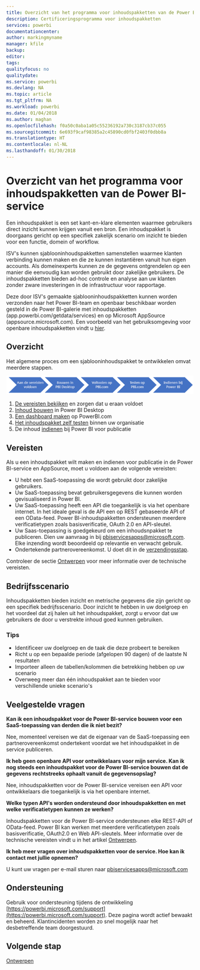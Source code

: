 ```yaml
---
title: Overzicht van het programma voor inhoudspakketten van de Power BI-service
description: Certificeringsprogramma voor inhoudspakketten
services: powerbi
documentationcenter: 
author: markingmyname
manager: kfile
backup: 
editor: 
tags: 
qualityfocus: no
qualitydate: 
ms.service: powerbi
ms.devlang: NA
ms.topic: article
ms.tgt_pltfrm: NA
ms.workload: powerbi
ms.date: 01/04/2018
ms.author: maghan
ms.openlocfilehash: f0a50c0aba1a05c55236192a730c3187cb37c055
ms.sourcegitcommit: 6e693f9caf98385a2c45890cd0fbf2403f0dbb8a
ms.translationtype: HT
ms.contentlocale: nl-NL
ms.lasthandoff: 01/30/2018
---
```

# <a name="overview-of-the-power-bi-service-content-pack-program"></a>Overzicht van het programma voor inhoudspakketten van de Power BI-service
Een inhoudspakket is een set kant-en-klare elementen waarmee gebruikers direct inzicht kunnen krijgen vanuit een bron. Een inhoudspakket is doorgaans gericht op een specifiek zakelijk scenario om inzicht te bieden voor een functie, domein of workflow.

ISV's kunnen sjablooninhoudspakketten samenstellen waarmee klanten verbinding kunnen maken en die ze kunnen instantiëren vanuit hun eigen accounts. Als domeinexperts kunnen ze de gegevens ontgrendelen op een manier die eenvoudig kan worden gebruikt door zakelijke gebruikers. De inhoudspakketten bieden ad-hoc controle en analyse aan uw klanten zonder zware investeringen in de infrastructuur voor rapportage. 

Deze door ISV's gemaakte sjablooninhoudspakketten kunnen worden verzonden naar het Power BI-team en openbaar beschikbaar worden gesteld in de Power BI-galerie met inhoudspakketten (app.powerbi.com/getdata/services) en op Microsoft AppSource (appsource.microsoft.com). Een voorbeeld van het gebruiksomgeving voor openbare inhoudspakketten vindt u [hier](template-content-pack-experience.md).

## <a name="overview"></a>Overzicht
Het algemene proces om een sjablooninhoudspakket te ontwikkelen omvat meerdere stappen.

 ![Proces](media/service-content-pack-overview/developer-content-pack-overview.png)

1. [De vereisten bekijken](#requirements) en zorgen dat u eraan voldoet
2. [Inhoud bouwen](template-content-pack-authoring.md#queries) in Power BI Desktop
3. [Een dashboard maken](template-content-pack-authoring.md#dashboard) op PowerBI.com
4. [Het inhoudspakket zelf testen](template-content-pack-testing.md) binnen uw organisatie
5. De inhoud [indienen](template-content-pack-testing.md#submission) bij Power BI voor publicatie

<a name="requirements"></a>

## <a name="requirements"></a>Vereisten
Als u een inhoudspakket wilt maken en indienen voor publicatie in de Power BI-service en AppSource, moet u voldoen aan de volgende vereisten:

* U hebt een SaaS-toepassing die wordt gebruikt door zakelijke gebruikers.
* Uw SaaS-toepassing bevat gebruikersgegevens die kunnen worden gevisualiseerd in Power BI.
* Uw SaaS-toepassing heeft een API die toegankelijk is via het openbare internet. In het ideale geval is de API een op REST gebaseerde API of een OData-feed. Power BI-inhoudspakketten ondersteunen meerdere verificatietypen zoals basisverificatie, OAuth 2.0 en API-sleutel. 
* Uw Saas-toepassing is goedgekeurd om een inhoudsnpakket te publiceren. Dien uw aanvraag in bij pbiservicesapps@microsoft.com. Elke inzending wordt beoordeeld op relevantie en verwacht gebruik. 
* Ondertekende partnerovereenkomst. U doet dit in de [verzendingsstap](template-content-pack-testing.md#submission).

Controleer de sectie [Ontwerpen](template-content-pack-authoring.md) voor meer informatie over de technische vereisten.

## <a name="business-scenario"></a>Bedrijfsscenario
Inhoudspakketten bieden inzicht en metrische gegevens die zijn gericht op een specifiek bedrijfsscenario. Door inzicht te hebben in uw doelgroep en het voordeel dat zij halen uit het inhoudspakket, zorgt u ervoor dat uw gebruikers de door u verstrekte inhoud goed kunnen gebruiken.

### <a name="tips"></a>Tips
* Identificeer uw doelgroep en de taak die deze probeert te bereiken  
* Richt u op een bepaalde periode (afgelopen 90 dagen) of de laatste N resultaten  
* Importeer alleen de tabellen/kolommen die betrekking hebben op uw scenario  
* Overweeg meer dan één inhoudspakket aan te bieden voor verschillende unieke scenario's  

## <a name="frequently-asked-questions"></a>Veelgestelde vragen
**Kan ik een inhoudspakket voor de Power BI-service bouwen voor een SaaS-toepassing van derden die ik niet bezit?**

Nee, momenteel vereisen we dat de eigenaar van de SaaS-toepassing een partnerovereenkomst ondertekent voordat we het inhoudspakket in de service publiceren.

**Ik heb geen openbare API voor ontwikkelaars voor mijn service. Kan ik nog steeds een inhoudspakket voor de Power BI-service bouwen dat de gegevens rechtstreeks ophaalt vanuit de gegevensopslag?**

Nee, inhoudspakketten voor de Power BI-service vereisen een API voor ontwikkelaars die toegankelijk is via het openbare internet.

**Welke typen API's worden ondersteund door inhoudspakketten en met welke verificatietypen kunnen ze werken?**

Inhoudspakketten voor de Power BI-service ondersteunen elke REST-API of OData-feed. Power BI kan werken met meerdere verificatietypen zoals basisverificatie, OAuth2.0 en Web API-sleutels. Meer informatie over de technische vereisten vindt u in het artikel [Ontwerpen](template-content-pack-authoring.md#dashboard).

**Ik heb meer vragen over inhoudspakketten voor de service. Hoe kan ik contact met jullie opnemen?**

U kunt uw vragen per e-mail sturen naar pbiservicesapps@microsoft.com

## <a name="support"></a>Ondersteuning
Gebruik voor ondersteuning tijdens de ontwikkeling [https://powerbi.microsoft.com/support](https://powerbi.microsoft.com/support). Deze pagina wordt actief bewaakt en beheerd. Klantincidenten worden zo snel mogelijk naar het desbetreffende team doorgestuurd.

## <a name="next-step"></a>Volgende stap
[Ontwerpen](template-content-pack-authoring.md)

